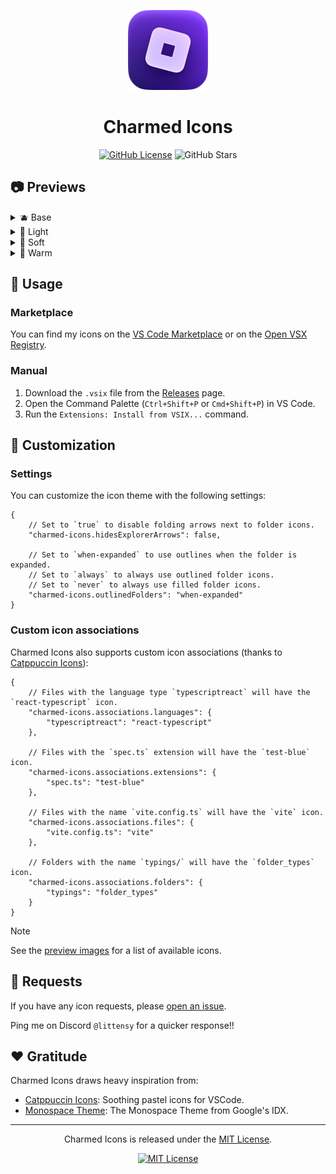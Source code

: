 <p align="center">
  <p align="center">
	<img src="assets/icon.png" alt="Logo" width="128" />
  </p>
  <h1 align="center"><b>Charmed Icons</b></h1>
</p>

<div align="center">

[![GitHub License](https://img.shields.io/github/license/littensy/charmed-icons?style=for-the-badge)](LICENSE.md)
![GitHub Stars](https://img.shields.io/github/stars/littensy/charmed-icons?style=for-the-badge&logo=github)

</div>

## 📷 Previews

<details>
  <summary>🫐 Base</summary>
  <img src="assets/base.webp"/>
</details>
<details>
  <summary>🥥 Light</summary>
  <img src="assets/light.webp"/>
</details>
<details>
  <summary>🍇 Soft</summary>
  <img src="assets/soft.webp"/>
</details>
<details>
  <summary>🍓 Warm</summary>
  <img src="assets/warm.webp"/>
</details>

## 🔧 Usage

### Marketplace

You can find my icons on the [VS Code Marketplace](https://marketplace.visualstudio.com/items?itemName=littensy.charmed-icons) or on the [Open VSX Registry](https://open-vsx.org/extension/littensy/charmed-icons).

### Manual

1. Download the `.vsix` file from the [Releases](https://github.com/littensy/charmed-icons/releases) page.
2. Open the Command Palette (`Ctrl+Shift+P` or `Cmd+Shift+P`) in VS Code.
3. Run the `Extensions: Install from VSIX...` command.

## 🎨 Customization

### Settings

You can customize the icon theme with the following settings:

```jsonc
{
	// Set to `true` to disable folding arrows next to folder icons.
	"charmed-icons.hidesExplorerArrows": false,

	// Set to `when-expanded` to use outlines when the folder is expanded.
	// Set to `always` to always use outlined folder icons.
	// Set to `never` to always use filled folder icons.
	"charmed-icons.outlinedFolders": "when-expanded"
}
```

### Custom icon associations

Charmed Icons also supports custom icon associations (thanks to [Catppuccin Icons](https://github.com/catppuccin/vscode-icons/tree/main?tab=readme-ov-file#custom-icon-associations)):

```jsonc
{
	// Files with the language type `typescriptreact` will have the `react-typescript` icon.
	"charmed-icons.associations.languages": {
		"typescriptreact": "react-typescript"
	},

	// Files with the `spec.ts` extension will have the `test-blue` icon.
	"charmed-icons.associations.extensions": {
		"spec.ts": "test-blue"
	},

	// Files with the name `vite.config.ts` will have the `vite` icon.
	"charmed-icons.associations.files": {
		"vite.config.ts": "vite"
	},

	// Folders with the name `typings/` will have the `folder_types` icon.
	"charmed-icons.associations.folders": {
		"typings": "folder_types"
	}
}
```

> [!NOTE]
> See the [preview images](#📷-previews) for a list of available icons.

## 🙌 Requests

If you have any icon requests, please [open an issue](https://github.com/littensy/charmed-icons/issues/new).

Ping me on Discord `@littensy` for a quicker response!!

## ❤️ Gratitude

Charmed Icons draws heavy inspiration from:

- [Catppuccin Icons](https://github.com/catppuccin/vscode-icons): Soothing pastel icons for VSCode.
- [Monospace Theme](https://github.com/keksiqc/monospace-theme): The Monospace Theme from Google's IDX.

---

<p align="center">
Charmed Icons is released under the <a href="LICENSE.md">MIT License</a>.
</p>

<div align="center">

[![MIT License](https://img.shields.io/github/license/littensy/charmed-icons?style=for-the-badge)](LICENSE.md)

</div>
